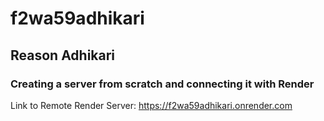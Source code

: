 # f2wa59adhikari
## Reason Adhikari

### Creating a server from scratch and connecting it with Render

Link to Remote Render Server: https://f2wa59adhikari.onrender.com 
